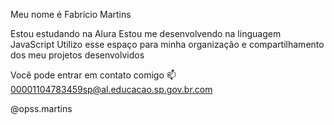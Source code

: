 Meu nome é Fabricio Martins

Estou estudando na Alura
Estou me desenvolvendo na linguagem JavaScript
Utilizo esse espaço para minha organização e compartilhamento dos meu projetos desenvolvidos



Você pode entrar em contato comigo 📫
00001104783459sp@al.educacao.sp.gov.br.com

@opss.martins
